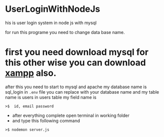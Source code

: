 # UserLoginWithNodeJs
<p>his is user login system  in node js with mysql</p>

for run this programe you need to change data base name.<br>
# first you need download mysql for this other wise you can download <a href="https://www.apachefriends.org/">xampp</a> also.
  after this you need to start to mysql and apache
my database name is sql_login in `.env` file you can replace with your database name and my table name is users
 in users table my field name is
 ```
>$	id, email password
```
* after everything complete open terminal in working folder
* and type this following command
```
>$ nodemon server.js
```
